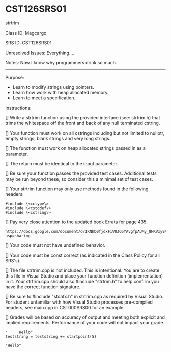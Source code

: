 # CST126SRS01
strtrim

Class ID: Magcargo

SRS ID:  CST126SRS01 

Unresolved Issues:  Everything.... 

Notes:  Now I know why programmers drink so much.

---

Purpose:  

* Learn to modify strings using pointers. 
* Learn how work with heap allocated memory. 
* Learn to meet a specification. 

Instructions:  

[]	Write a strtrim function using the provided interface (see: strtrim.h) that trims the whitespace 
	off the front and back of any null terminated cstring. 

[]	Your function must work on all cstrings including but not limited to nullptr, empty strings, blank strings and very long strings. 

[]	The function must work on heap allocated strings passed in as a parameter. 

[]	The return must be identical to the input parameter. 

[]	Be sure your function passes the provided test cases. Additional tests may be run beyond these, 
	so consider this a minimal set of test cases. 

[]	Your strtrim function may only use methods found in the following headers:

	#include \<cctype\>  
	#include \<cstddef\>  
	#include \<cstring\>  

[]	Pay very close attention to the updated book Errata for page 435.

	https://docs.google.com/document/d/1KNhD0fjdxFiV8JO5YAvgfpAUMy_8HKVxy9AcS4FJGiA/edit?usp=sharing

[]	Your code must not have undefined behavior. 

[]	Your code must be const correct (as indicated in the Class Policy for all SRS's). 

[]	The file strtrim.cpp is not included. This is intentional. 
	You are to create this file in Visual Studio and place your function definition (implementation) in it. 
	Your strtrim.cpp should also #include "strtrim.h" to help confirm you have the correct function signature. 

[]	Be sure to #include "stdafx.h" in strtrim.cpp as required by Visual Studio. For student unfamiliar with how 
	Visual Studio processes pre-compiled headers, see main.cpp in CST000SRS00 for an example. 

[]	Grades will be based on accuracy of output and meeting both explicit and implied requirements. 
	Performance of your code will not impact your grade. 




	"     Hello"
	teststring = teststring += startpoint(5)

	"Hello"
